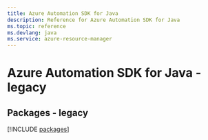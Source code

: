 ```yaml
---
title: Azure Automation SDK for Java
description: Reference for Azure Automation SDK for Java
ms.topic: reference
ms.devlang: java
ms.service: azure-resource-manager
---
```

# Azure Automation SDK for Java - legacy
## Packages - legacy
[!INCLUDE [packages](automation-index.md)]

